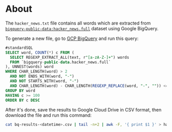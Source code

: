 # About

The `hacker_news.txt` file contains all words which are extracted from
[`bigquery-public-data:hacker_news.full`][1] dataset using Google BigQuery.

To generate a new file, go to [GCP BigQuery][2] and run this query:

```sql
#standardSQL
SELECT word, COUNT(*) c FROM (
  SELECT REGEXP_EXTRACT_ALL(text, r"[a-zA-Z-]+") words
  FROM `bigquery-public-data.hacker_news.full`
), UNNEST(words) word
WHERE CHAR_LENGTH(word) > 2
  AND NOT ENDS_WITH(word, "-")
  AND NOT STARTS_WITH(word, "-")
  AND CHAR_LENGTH(word) - CHAR_LENGTH(REGEXP_REPLACE(word, "-", "")) <= 1
GROUP BY word
HAVING c >= 100
ORDER BY c DESC
```

After it's done, save the results to Google Cloud Drive in CSV format, then
download the file and run this command:

```bash
cat bq-results-<datetime>.csv | tail -n+2 | awk -F, '{ print $1 }' > hacker_news.txt
```

[1]: https://bigquery.cloud.google.com/table/bigquery-public-data:hacker_news.full?pli=1&tab=details
[2]: https://console.cloud.google.com/bigquery?project=coc-dictionaries&authuser=1&p=coc-dictionaries&page=project
